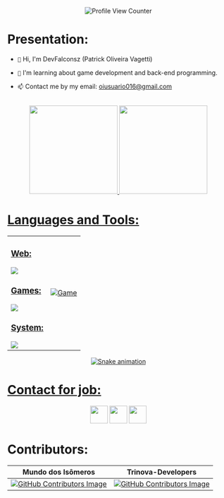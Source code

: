 <p align="center">
  <img src="https://komarev.com/ghpvc/?username=DevFalconsz" alt="Profile View Counter">
</p>

<h1>Presentation:</h1>

- `👋` Hi, I'm DevFalconsz (Patrick Oliveira Vagetti)

- `👀` I'm learning about game development and back-end programming.

- `📫` Contact me by my email: oiusuario016@gmail.com

<br>

<div align="center">
  <a href="https://github.com/DevFalconsz">
  <img height="200px" src="https://github-readme-stats.vercel.app/api?username=DevFalconsz&show_icons=true&theme=dark&include_all_commits=true&count_private=false"/> 
  <img height="200px" src="https://github-readme-stats.vercel.app/api/top-langs/?username=DevFalconsz&layout=compact&langs_count=99&theme=dark"/>
</div>
  
<p></p>
 
<h1>Languages and Tools:</h1>
<table>
  <tr>
    <td>
      <h3>Web:</h3>
      <img src="https://skillicons.dev/icons?i=vscode,html,css,js,vercel,python" />
      <h3>Games:</h3>
      <img src="https://skillicons.dev/icons?i=visualstudio,cs,cpp,unity,godot,blender,discord" />
      <h3>System:</h3>
      <img src="https://skillicons.dev/icons?i=visualstudio,windows,linux,powershell,bash,cpp,java,github" />
    </td>
    <td>
      <div>
        <img src="https://64.media.tumblr.com/a9c53176e47b99f3e8bfd22e86d0bbd5/tumblr_inline_pazzcrmIlT1qafrh6_500.gifv" alt="Game">
      </div>
    </td>
  </tr>
</table>

<p align="center">
  <img src="https://github.com/Vagetti-dev/snake-animation/blob/main/Snake%20Animation.svg" alt="Snake animation">
</p>

<h1>Contact for job:</h1>
<div style="display: inline_block" align="center">
 <a href="https://www.linkedin.com/in/patrick-oliveira-vagetti-4743aa258/"><img src="https://cdn2.iconfinder.com/data/icons/social-media-2285/512/1_Linkedin_unofficial_colored_svg-128.png" width="40"></a>
  <a href="https://www.instagram.com/dpg.gameproduction/"><img src="https://skillicons.dev/icons?i=instagram" width="40"></a>
  <a href="https://www.workana.com/freelancer/c62791f3d300697d0836c99606917000"><img src="https://i.imgur.com/aAGY5OE.png" width="40"></a>
</div>

<h1>Contributors: </h1>

| Mundo dos Isômeros | Trinova-Developers |
| --- | --- |
| [![GitHub Contributors Image](https://contrib.rocks/image?repo=DevFalconsz/Mundo-dos-Isomeros)](https://github.com/DevFalconsz/Mundo-dos-Isomeros) | [![GitHub Contributors Image](https://contrib.rocks/image?repo=DevFalconsz/Trinova-Developers)](https://github.com/DevFalconsz/Trinova-Developers) |
